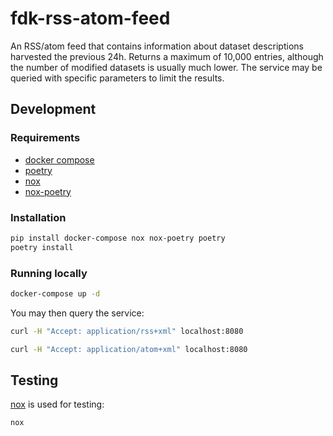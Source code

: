 # fdk-rss-atom-feed

An RSS/atom feed that contains information about dataset descriptions harvested the previous 24h.
Returns a maximum of 10,000 entries, although the number of modified datasets is usually much lower.
The service may be queried with specific parameters to limit the results.

## Development

### Requirements

- [docker compose](https://docs.docker.com/compose/)
- [poetry](https://python-poetry.org/)
- [nox](https://nox.thea.codes/en/stable/)
- [nox-poetry](https://pypi.org/project/nox-poetry/)

### Installation

```bash
pip install docker-compose nox nox-poetry poetry
poetry install
```

### Running locally

```bash
docker-compose up -d
```

You may then query the service:

```bash
curl -H "Accept: application/rss+xml" localhost:8080
```

```bash
curl -H "Accept: application/atom+xml" localhost:8080
```

## Testing

[nox](https://nox.thea.codes/en/stable/) is used for testing:

```bash
nox
```
